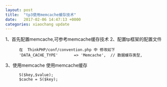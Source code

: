 ```yaml
---
layout: post
title:  "tp3使用memcache缓存技术"
date:   2017-02-06 14:47:13 +0000
categories: xiaochang update
---
```



1、首先配置memcache,可参考memcache缓存技术
2、配置tp框架的配置文件

          在  ThinkPHP/conf/convention.php 中 修改如下
          'DATA_CACHE_TYPE'       => 'Memcache',  // 数据缓存类型,
3、使用memcache
使用memcache缓存

          S($key,$value);
          $cache = S($key);
